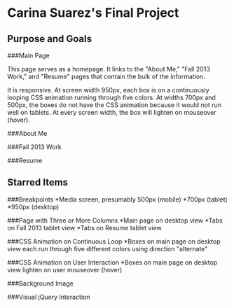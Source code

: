 Carina Suarez's Final Project
=============================

Purpose and Goals
-----------------

###Main Page

This page serves as a homepage.  It links to the "About Me," "Fall 2013 Work," and "Resume" pages that contain the bulk of the information.

It is responsive.  At screen width 950px, each box is on a continuously looping CSS animation running through five colors.  At widths 700px and 500px, the boxes do not have the CSS animation because it would not run well on tablets.  At every screen width, the box will lighten on mouseover (hover).

###About Me

###Fall 2013 Work

###Resume

Starred Items
-------------

###Breakpoints
*Media screen, presumably 500px (mobile)
*700px (tablet)
*950px (desktop)

###Page with Three or More Columns
*Main page on desktop view
*Tabs on Fall 2013 tablet view
*Tabs on Resume tablet view

###CSS Animation on Continuous Loop
*Boxes on main page on desktop view each run through five different colors using direction "alternate"

###CSS Animation on User Interaction
*Boxes on main page on desktop view lighten on user mouseover (hover)

###Background Image

###Visual jQuery Interaction